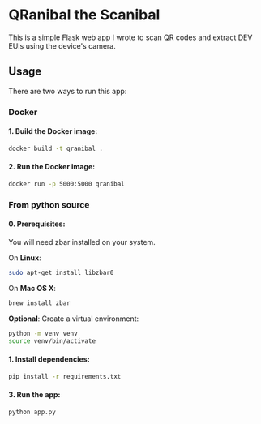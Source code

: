 # QRanibal the Scanibal

This is a simple Flask web app I wrote to scan QR codes and extract DEV EUIs using the device's camera.

## Usage

There are two ways to run this app:

### Docker

#### 1. Build the Docker image:

```bash
docker build -t qranibal .
```

#### 2. Run the Docker image:

```bash
docker run -p 5000:5000 qranibal
```

### From python source

#### 0. Prerequisites:

You will need zbar installed on your system.

On **Linux**:

```bash
sudo apt-get install libzbar0
```

On **Mac OS X**:

```bash
brew install zbar
```

**Optional**: Create a virtual environment:

```bash
python -m venv venv
source venv/bin/activate
```

#### 1. Install dependencies:

```bash
pip install -r requirements.txt
```

#### 3. Run the app:

```bash
python app.py
```
